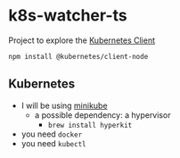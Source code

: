 # k8s-watcher-ts

Project to explore the [Kubernetes Client](https://github.com/kubernetes-client/javascript)

```
npm install @kubernetes/client-node
```
## Kubernetes
* I will be using [minikube](https://minikube.sigs.k8s.io/docs/start/)
  * a possible dependency: a hypervisor
    * `brew install hyperkit`
* you need `docker`
* you need `kubectl`
